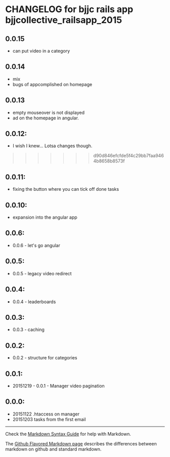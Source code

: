 # CHANGELOG for bjjc rails app bjjcollective_railsapp_2015

## 0.0.15
* can put video in a category

## 0.0.14
* mix
* bugs of appcomplished on homepage

## 0.0.13
* empty mouseover is not displayed
* ad on the homepage in angular.

## 0.0.12:
* I wish I knew... Lotsa changes though.
>>>>>>> d90d846efcfde5f4c29bb7faa9464b8658b8573f

## 0.0.11:
* fixing the button where you can tick off done tasks

## 0.0.10:
* expansion into the angular app

## 0.0.6:
* 0.0.6 - let's go angular

## 0.0.5:
* 0.0.5 - legacy video redirect

## 0.0.4:
* 0.0.4 - leaderboards

## 0.0.3:
* 0.0.3 - caching

## 0.0.2:
* 0.0.2 - structure for categories

## 0.0.1:
* 20151219 - 0.0.1 - Manager video pagination

## 0.0.0:
* 20151122 .htaccess on manager
* 20151203 tasks from the first email

- - -
Check the [Markdown Syntax Guide](http://daringfireball.net/projects/markdown/syntax) for help with Markdown.

The [Github Flavored Markdown page](http://github.github.com/github-flavored-markdown/) describes the differences between markdown on github and standard markdown.
